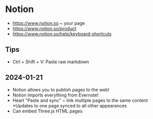 # Notion

* https://www.notion.so ~ your page
* https://www.notion.so/product
* https://www.notion.so/help/keyboard-shortcuts


## Tips

* Ctrl + Shift + V: Paste raw markdown

## 2024-01-21


* Notion allows you to publish pages to the web!
* Notion imports everything from Evernote!
* Heart "Paste and sync" ~ link multiple pages to the same content
  *Updates to one page synced to all other appearances
* Can embed Three.js HTML pages